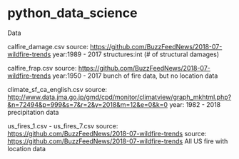 # python_data_science

Data 

calfire_damage.csv
source: https://github.com/BuzzFeedNews/2018-07-wildfire-trends
year:1989 - 2017
structures:int (# of structural damages)

calfire_frap.csv
source: https://github.com/BuzzFeedNews/2018-07-wildfire-trends
year:1950 - 2017
bunch of fire data, but no location data

climate_sf_ca_english.csv
source: http://www.data.jma.go.jp/gmd/cpd/monitor/climatview/graph_mkhtml.php?&n=72494&p=999&s=7&r=2&y=2018&m=12&e=0&k=0
year: 1982 - 2018
precipitation data

us_fires_1.csv - us_fires_7.csv
source: https://github.com/BuzzFeedNews/2018-07-wildfire-trends
source: https://github.com/BuzzFeedNews/2018-07-wildfire-trends
All US fire with location data

